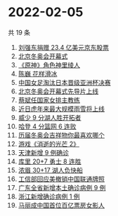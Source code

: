 # 2022-02-05

共 19 条

<!-- BEGIN -->
<!-- 最后更新时间 Sat Feb 05 2022 11:08:55 GMT+0800 (China Standard Time) -->

1. [刘强东捐赠 23.4 亿美元京东股票](https://www.zhihu.com/search?q=刘强东捐赠股票)
1. [北京冬奥会开幕式](https://www.zhihu.com/search?q=冬奥会开幕式)
1. [《原神》角色神里绫人](https://www.zhihu.com/search?q=原神)
1. [陈巍 花样滑冰](https://www.zhihu.com/search?q=花样滑冰)
1. [中国女足淘汰日本晋级亚洲杯决赛](https://www.zhihu.com/search?q=中国女足)
1. [北京冬奥会开幕式先导片上线](https://www.zhihu.com/search?q=北京冬奥会开幕式先导片)
1. [蔡斌任国家女排主教练](https://www.zhihu.com/search?q=蔡斌)
1. [近日虎年来最大规模雨雪将上线](https://www.zhihu.com/search?q=虎年最大规模雨雪将上线)
1. [威少 9 分湖人胜开拓者](https://www.zhihu.com/search?q=湖人)
1. [哈登 4 分篮网 6 连败](https://www.zhihu.com/search?q=篮网)
1. [历届冬奥会吉祥物你最喜欢哪个](https://www.zhihu.com/search?q=冬奥会吉祥物)
1. [游戏《消逝的光芒 2》](https://www.zhihu.com/search?q=消逝的光芒2)
1. [天津新增 9 例确诊](https://www.zhihu.com/search?q=天津疫情)
1. [库里 20+7 勇士 8 连胜](https://www.zhihu.com/search?q=勇士)
1. [浓眉 30+17 湖人负快船](https://www.zhihu.com/search?q=湖人)
1. [工信部回应美撤销中国联通牌照](https://www.zhihu.com/search?q=工信部回应美撤销中国联通牌照)
1. [广东全省新增本土确诊病例 9 例](https://www.zhihu.com/search?q=广东疫情)
1. [浙江新增确诊病例 1 例](https://www.zhihu.com/search?q=浙江疫情)
1. [马丽成中国首位百亿票房女影人](https://www.zhihu.com/search?q=马丽)

<!-- END -->

